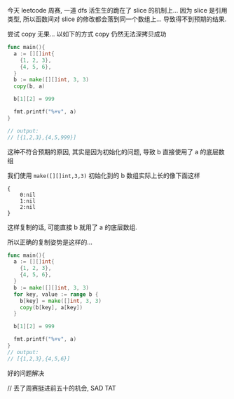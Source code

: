 
今天 leetcode 周赛, 一道 dfs 活生生的跪在了 slice 的机制上... 因为 slice 是引用类型, 所以函数间对 slice 的修改都会落到同一个数组上... 导致得不到预期的结果.

尝试 copy 无果... 以如下的方式 copy 仍然无法深拷贝成功

```go
func main(){
  a := [][]int{
    {1, 2, 3},
    {4, 5, 6},
  }
  b := make([][]int, 3, 3)
  copy(b, a)

  b[1][2] = 999

  fmt.printf("%+v", a)
}

// output:
// [{1,2,3},{4,5,999}]
```

这种不符合预期的原因, 其实是因为初始化的问题, 导致 b 直接使用了 a 的底层数组

我们使用 `make([][]int,3,3)` 初始化到的 b 数组实际上长的像下面这样
```
{
	0:nil
	1:nil
    2:nil
}
```

这样复制的话, 可能直接 b 就用了 a 的底层数组.

所以正确的复制姿势是这样的...

```go
func main(){
  a := [][]int{
    {1, 2, 3},
    {4, 5, 6},
  }
  b := make([][]int, 3, 3)
  for key, value := range b {
    b[key] = make([]int, 3, 3)
    copy(b[key], a[key])
  }

  b[1][2] = 999

  fmt.printf("%+v", a)
}
// output:
// [{1,2,3},{4,5,6}]
```

好的问题解决

// 丢了周赛挺进前五十的机会, SAD TAT